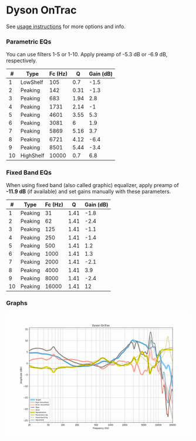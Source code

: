 # Dyson OnTrac
See [usage instructions](https://github.com/jaakkopasanen/AutoEq#usage) for more options and info.

### Parametric EQs
You can use filters 1-5 or 1-10. Apply preamp of -5.3 dB or -6.9 dB, respectively.

|   # | Type      |   Fc (Hz) |    Q |   Gain (dB) |
|-----|-----------|-----------|------|-------------|
|   1 | LowShelf  |       105 | 0.7  |        -1.5 |
|   2 | Peaking   |       142 | 0.31 |        -1.3 |
|   3 | Peaking   |       683 | 1.94 |         2.8 |
|   4 | Peaking   |      1731 | 2.14 |        -1   |
|   5 | Peaking   |      4601 | 3.55 |         5.3 |
|   6 | Peaking   |      3081 | 6    |         1.9 |
|   7 | Peaking   |      5869 | 5.16 |         3.7 |
|   8 | Peaking   |      6721 | 4.12 |        -6.4 |
|   9 | Peaking   |      8501 | 5.44 |        -3.4 |
|  10 | HighShelf |     10000 | 0.7  |         6.8 |

### Fixed Band EQs
When using fixed band (also called graphic) equalizer, apply preamp of **-11.9 dB** (if available) and set gains manually with these parameters.

|   # | Type    |   Fc (Hz) |    Q |   Gain (dB) |
|-----|---------|-----------|------|-------------|
|   1 | Peaking |        31 | 1.41 |        -1.8 |
|   2 | Peaking |        62 | 1.41 |        -2.4 |
|   3 | Peaking |       125 | 1.41 |        -1.1 |
|   4 | Peaking |       250 | 1.41 |        -1.4 |
|   5 | Peaking |       500 | 1.41 |         1.2 |
|   6 | Peaking |      1000 | 1.41 |         1.3 |
|   7 | Peaking |      2000 | 1.41 |        -2.1 |
|   8 | Peaking |      4000 | 1.41 |         3.9 |
|   9 | Peaking |      8000 | 1.41 |        -2.4 |
|  10 | Peaking |     16000 | 1.41 |        12   |

### Graphs
![](./Dyson%20OnTrac.png)
